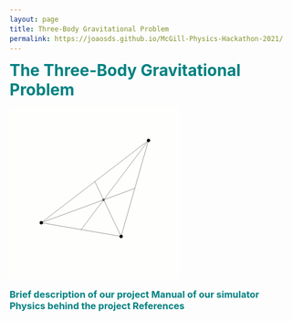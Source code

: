 ```yaml
---
layout: page
title: Three-Body Gravitational Problem
permalink: https://joaosds.github.io/McGill-Physics-Hackathon-2021/
---
```


<h1 style="color: #008080;display:inline">The Three-Body Gravitational Problem</h1>
<p class="aligncenter">
 <img src="/mcgill/3body.gif" alt="Loading" title="Loading" class="center" />
</p>

<h3 style="color: #008080;display:inline">Brief description of our project</h3>


<h3 style="color: #008080;display:inline">Manual of our simulator</h3>

<h3 style="color: #008080;display:inline">Physics behind the project</h3>


<h3 style="color: #008080;display:inline">References</h3>
